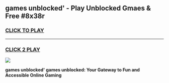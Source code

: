 
## games unblocked' - Play Unblocked Gmaes & Free #8x38r
<h3>
<a href="https://premium.freeplayer.one?title=games_unblocked'&ref=03M">CLICK TO PLAY</a></h3>
<hr>

<h3>
<a href="https://premium.freeplayer.one?title=games_unblocked'&ref=03M">CLICK 2 PLAY</a>
  
</h3>

<a href="https://premium.freeplayer.one?title=games_unblocked'&ref=03M"><img src="https://clearcache.store/games.png"></a>


**games unblocked' games unblocked: Your Gateway to Fun and Accessible Online Gaming**
